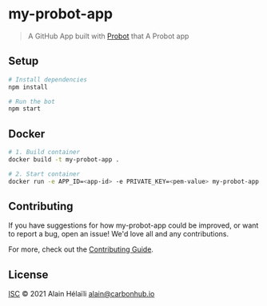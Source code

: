 # my-probot-app

> A GitHub App built with [Probot](https://github.com/probot/probot) that A Probot app

## Setup

```sh
# Install dependencies
npm install

# Run the bot
npm start
```

## Docker

```sh
# 1. Build container
docker build -t my-probot-app .

# 2. Start container
docker run -e APP_ID=<app-id> -e PRIVATE_KEY=<pem-value> my-probot-app
```

## Contributing

If you have suggestions for how my-probot-app could be improved, or want to report a bug, open an issue! We'd love all and any contributions.

For more, check out the [Contributing Guide](CONTRIBUTING.md).

## License

[ISC](LICENSE) © 2021 Alain Hélaïli <alain@carbonhub.io>
